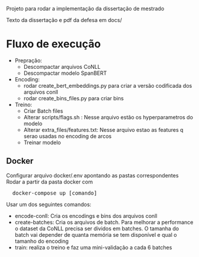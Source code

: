 Projeto para rodar a implementação da dissertação de mestrado

Texto da dissertação e pdf da defesa em docs/

# Fluxo de execução
* Prepração:
  * Descompactar arquivos CoNLL
  * Descompactar modelo SpanBERT
* Encoding:
    * rodar create_bert_embeddings.py para criar a versão codificada dos arquivos conll
    * rodar create_bins_files.py para criar bins
* Treino:
  * Criar Batch files
  * Alterar scripts/flags.sh : Nesse arquivo estão os hyperparametros do modelo
  * Alterar extra_files/features.txt: Nesse arquivo estao as features q serao usadas no encoding de arcos
  * Treinar modelo
  
## Docker
Configurar arquivo docker/.env apontando as pastas correspondentes
Rodar a partir da pasta docker com
<pre>
  docker-compose up [comando]
</pre>
Usar um dos seguintes comandos:
* encode-conll: Cria os encodings e bins dos arquivos conll
* create-batches: Cria os arquivos de batch. Para melhorar a performance o dataset da 
  CoNLL precisa ser dividos em batches. O tamanha do batch vai depender de quanta memória se tem disponível
  e qual o tamanho do encoding
* train: realiza o treino e faz uma mini-validação a cada 6 batches